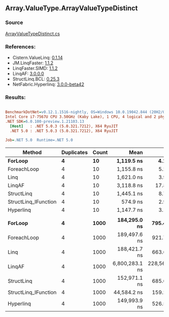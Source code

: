 ﻿## Array.ValueType.ArrayValueTypeDistinct

### Source
[ArrayValueTypeDistinct.cs](../LinqBenchmarks/Array/ValueType/ArrayValueTypeDistinct.cs)

### References:
- Cistern.ValueLinq: [0.1.14](https://www.nuget.org/packages/Cistern.ValueLinq/0.1.14)
- JM.LinqFaster: [1.1.2](https://www.nuget.org/packages/JM.LinqFaster/1.1.2)
- LinqFaster.SIMD: [1.1.2](https://www.nuget.org/packages/LinqFaster.SIMD/1.0.3)
- LinqAF: [3.0.0.0](https://www.nuget.org/packages/LinqAF/3.0.0.0)
- StructLinq.BCL: [0.25.3](https://www.nuget.org/packages/StructLinq.BCL/0.25.3)
- NetFabric.Hyperlinq: [3.0.0-beta42](https://www.nuget.org/packages/NetFabric.Hyperlinq/3.0.0-beta42)

### Results:
``` ini

BenchmarkDotNet=v0.12.1.1516-nightly, OS=Windows 10.0.19042.844 (20H2/October2020Update)
Intel Core i7-7567U CPU 3.50GHz (Kaby Lake), 1 CPU, 4 logical and 2 physical cores
.NET SDK=6.0.100-preview.1.21103.13
  [Host]   : .NET 5.0.3 (5.0.321.7212), X64 RyuJIT
  .NET 5.0 : .NET 5.0.3 (5.0.321.7212), X64 RyuJIT

Job=.NET 5.0  Runtime=.NET 5.0  

```
|               Method | Duplicates | Count |           Mean |         Error |        StdDev |         Median | Ratio | RatioSD |    Gen 0 |   Gen 1 |   Gen 2 | Allocated |
|--------------------- |----------- |------ |---------------:|--------------:|--------------:|---------------:|------:|--------:|---------:|--------:|--------:|----------:|
|              **ForLoop** |          **4** |    **10** |     **1,119.5 ns** |       **4.12 ns** |       **3.86 ns** |     **1,120.1 ns** |  **1.00** |    **0.00** |   **1.0891** |       **-** |       **-** |   **2,280 B** |
|          ForeachLoop |          4 |    10 |     1,155.8 ns |       5.21 ns |       4.35 ns |     1,156.5 ns |  1.03 |    0.00 |   1.0891 |       - |       - |   2,280 B |
|                 Linq |          4 |    10 |     1,621.0 ns |       3.99 ns |       3.33 ns |     1,621.1 ns |  1.45 |    0.01 |   0.9441 |       - |       - |   1,976 B |
|               LinqAF |          4 |    10 |     3,118.8 ns |      17.88 ns |      16.72 ns |     3,117.0 ns |  2.79 |    0.02 |   2.1706 |       - |       - |   4,544 B |
|           StructLinq |          4 |    10 |     1,445.1 ns |       8.72 ns |       7.28 ns |     1,442.9 ns |  1.29 |    0.01 |   0.0267 |       - |       - |      56 B |
| StructLinq_IFunction |          4 |    10 |       574.9 ns |       2.93 ns |       2.60 ns |       574.1 ns |  0.51 |    0.00 |        - |       - |       - |         - |
|            Hyperlinq |          4 |    10 |     1,147.7 ns |       3.16 ns |       2.95 ns |     1,146.9 ns |  1.03 |    0.00 |        - |       - |       - |         - |
|                      |            |       |                |               |               |                |       |         |          |         |         |           |
|              **ForLoop** |          **4** |  **1000** |   **184,295.0 ns** |     **795.42 ns** |     **705.12 ns** |   **184,263.3 ns** |  **1.00** |    **0.00** |  **86.9141** | **43.4570** | **43.4570** | **276,496 B** |
|          ForeachLoop |          4 |  1000 |   189,497.6 ns |     921.70 ns |     817.06 ns |   189,444.8 ns |  1.03 |    0.00 |  86.9141 | 43.4570 | 43.4570 | 276,496 B |
|                 Linq |          4 |  1000 |   188,421.7 ns |     663.68 ns |     588.34 ns |   188,659.4 ns |  1.02 |    0.01 |  73.9746 |       - |       - | 155,048 B |
|               LinqAF |          4 |  1000 | 6,800,283.1 ns | 228,566.69 ns | 648,405.66 ns | 6,982,297.7 ns | 31.27 |    6.87 | 179.6875 |       - |       - | 383,520 B |
|           StructLinq |          4 |  1000 |   152,971.1 ns |     685.01 ns |     572.01 ns |   152,763.2 ns |  0.83 |    0.00 |        - |       - |       - |      56 B |
| StructLinq_IFunction |          4 |  1000 |    44,584.2 ns |     159.20 ns |     148.92 ns |    44,546.7 ns |  0.24 |    0.00 |        - |       - |       - |         - |
|            Hyperlinq |          4 |  1000 |   149,993.9 ns |     526.52 ns |     466.75 ns |   149,903.6 ns |  0.81 |    0.00 |        - |       - |       - |         - |
